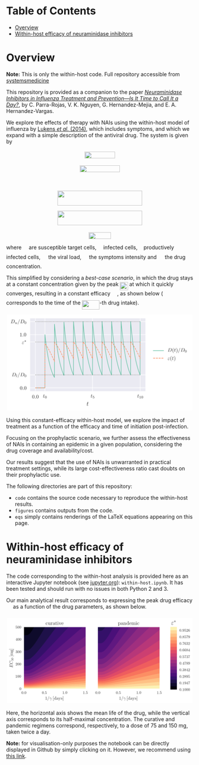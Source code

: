 Table of Contents
=================

* [Overview](#overview)
* [Within\-host efficacy of neuraminidase inhibitors](#within-host-efficacy-of-neuraminidase-inhibitors)

# Overview

**Note:** This is only the within-host code. Full repository accessible from [systemsmedicine](https://github.com/systemsmedicine/neuraminidase-inhibitors)

This repository is provided as a companion to the paper [*Neuraminidase Inhibitors in Influenza Treatment and Prevention&mdash;Is It Time to Call It a Day?*](https://www.mdpi.com/1999-4915/10/9/454), by C. Parra-Rojas, V. K. Nguyen, G. Hernandez-Mejia, and E. A. Hernandez-Vargas.

We explore the effects of therapy with NAIs using the within-host model of influenza by [Lukens *et al.* (2014)](https://bmcpublichealth.biomedcentral.com/articles/10.1186/1471-2458-14-1019), which includes symptoms, and which we expand with a simple description of the antiviral drug. The system is given by

<p align="center"><img src="https://rawgit.com/cparrarojas/neuraminidase-inhibitors/master/eqs/998088932b9f94fb40bfbdd6c6fb9706.svg?invert_in_darkmode" align=middle width=81.88917pt height=18.330015pt/></p>

<p align="center"><img src="https://rawgit.com/cparrarojas/neuraminidase-inhibitors/master/eqs/67eabbd2d66fa577a89265e1a40229b2.svg?invert_in_darkmode" align=middle width=107.77371pt height=18.330015pt/></p>

<p align="center"><img src="https://rawgit.com/cparrarojas/neuraminidase-inhibitors/master/eqs/fc91c6a0a8f3a98c88f69ddcd3c53b88.svg?invert_in_darkmode" align=middle width=86.7405pt height=16.50363pt/></p>

<p align="center"><img src="https://rawgit.com/cparrarojas/neuraminidase-inhibitors/master/eqs/4fe0b125350f9f28bc0b9437f077469f.svg?invert_in_darkmode" align=middle width=227.2446pt height=39.45249pt/></p>

<p align="center"><img src="https://rawgit.com/cparrarojas/neuraminidase-inhibitors/master/eqs/d72d8eaf8b33f2af11fe9a9fa60eae71.svg?invert_in_darkmode" align=middle width=227.8089pt height=39.45249pt/></p>

<p align="center"><img src="https://rawgit.com/cparrarojas/neuraminidase-inhibitors/master/eqs/c5f0ebb2cdd8e62ea5f58ccc670f76ea.svg?invert_in_darkmode" align=middle width=59.47392pt height=18.330015pt/></p>

where <img src="https://rawgit.com/cparrarojas/neuraminidase-inhibitors/master/eqs/2f118ee06d05f3c2d98361d9c30e38ce.svg?invert_in_darkmode" align=middle width=11.889405pt height=22.46574pt/> are susceptible target cells, <img src="https://rawgit.com/cparrarojas/neuraminidase-inhibitors/master/eqs/8eb543f68dac24748e65e2e4c5fc968c.svg?invert_in_darkmode" align=middle width=10.696455pt height=22.46574pt/> infected cells, <img src="https://rawgit.com/cparrarojas/neuraminidase-inhibitors/master/eqs/21fd4e8eecd6bdf1a4d3d6bd1fb8d733.svg?invert_in_darkmode" align=middle width=8.51598pt height=22.46574pt/> productively infected cells, <img src="https://rawgit.com/cparrarojas/neuraminidase-inhibitors/master/eqs/a9a3a4a202d80326bda413b5562d5cd1.svg?invert_in_darkmode" align=middle width=13.242075pt height=22.46574pt/> the viral load, <img src="https://rawgit.com/cparrarojas/neuraminidase-inhibitors/master/eqs/535b15667b86f1b118010d4c218fecb9.svg?invert_in_darkmode" align=middle width=12.78552pt height=22.46574pt/> the symptoms intensity and <img src="https://rawgit.com/cparrarojas/neuraminidase-inhibitors/master/eqs/78ec2b7008296ce0561cf83393cb746d.svg?invert_in_darkmode" align=middle width=14.06625pt height=22.46574pt/> the drug concentration.

This simplified by considering a *best-case scenario*, in which the drug stays at a constant concentration given by the peak <img src="https://rawgit.com/cparrarojas/neuraminidase-inhibitors/master/eqs/1ee3252ffc26342ad92c9009179dbca7.svg?invert_in_darkmode" align=middle width=21.381855pt height=22.46574pt/> at which it quickly converges, resulting in a constant efficacy <img src="https://rawgit.com/cparrarojas/neuraminidase-inhibitors/master/eqs/214137ef71f6ae5ef408da351260bf63.svg?invert_in_darkmode" align=middle width=14.400705pt height=22.63866pt/>, as shown below (<img src="https://rawgit.com/cparrarojas/neuraminidase-inhibitors/master/eqs/02ab12d0013b89c8edc7f0f2662fa7a9.svg?invert_in_darkmode" align=middle width=10.58706pt height=20.22207pt/> corresponds to the time of the <img src="https://rawgit.com/cparrarojas/neuraminidase-inhibitors/master/eqs/5cd92f0b94ff48a41ce46f35769fb579.svg?invert_in_darkmode" align=middle width=46.759185pt height=24.6576pt/>-th drug intake).

<p align="center"><img src="./figures/D_eps.png" alt="constant efficacy" style="width: 500px;"/></p>

Using this constant-efficacy within-host model, we explore the impact of treatment as a function of the efficacy and time of initiation post-infection.

Focusing on the prophylactic scenario, we further assess the effectiveness of NAIs in containing an epidemic in a given population, considering the drug coverage and availability/cost.

Our results suggest that the use of NAIs is unwarranted in practical treatment settings, while its large cost-effectiveness ratio cast doubts on their prophylactic use.

The following directories are part of this repository:

- `code` contains the source code necessary to reproduce the within-host results.
- `figures` contains outputs from the code.
- `eqs` simply contains renderings of the LaTeX equations appearing on this page.


# Within-host efficacy of neuraminidase inhibitors

The code corresponding to the within-host analysis is provided here as an interactive Jupyter notebook (see [jupyter.org](https://jupyter.org/)): `within-host.ipynb`. It has been tested and should run with no issues in both Python 2 and 3.

Our main analytical result corresponds to expressing the peak drug efficacy <img src="https://rawgit.com/cparrarojas/neuraminidase-inhibitors/master/eqs/214137ef71f6ae5ef408da351260bf63.svg?invert_in_darkmode" align=middle width=14.400705pt height=22.63866pt/> as a function of the drug parameters, as shown below.

<p align="center"><img src="./figures/efficacy_drug.png" alt="efficacy vs. drug" style="width: 500px;"/></p>

Here, the horizontal axis shows the mean life of the drug, while the vertical axis corresponds to its half-maximal concentration. The curative and pandemic regimens correspond, respectively, to a dose of 75 and 150 mg, taken twice a day.

**Note:** for visualisation-only purposes the notebook can be directly displayed in Github by simply clicking on it. However, we recommend using [this link](https://nbviewer.jupyter.org/github/systemsmedicine/neuraminidase-inhibitors/blob/master/code/within-host.ipynb).
